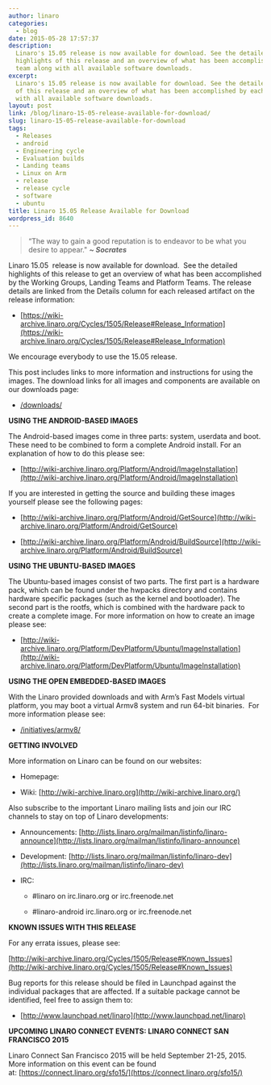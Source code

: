```yaml
---
author: linaro
categories:
  - blog
date: 2015-05-28 17:57:37
description:
  Linaro's 15.05 release is now available for download. See the detailed
  highlights of this release and an overview of what has been accomplished by each
  team along with all available software downloads.
excerpt:
  Linaro's 15.05 release is now available for download. See the detailed highlights
  of this release and an overview of what has been accomplished by each team along
  with all available software downloads.
layout: post
link: /blog/linaro-15-05-release-available-for-download/
slug: linaro-15-05-release-available-for-download
tags:
  - Releases
  - android
  - Engineering cycle
  - Evaluation builds
  - Landing teams
  - Linux on Arm
  - release
  - release cycle
  - software
  - ubuntu
title: Linaro 15.05 Release Available for Download
wordpress_id: 8640
---
```


> “The way to gain a good reputation is to endeavor to be what you desire to appear." _**~ Socrates**_

Linaro 15.05  release is now available for download.  See the detailed highlights of this release to get an overview of what has been accomplished by the Working Groups, Landing Teams and Platform Teams. The release details are linked from the Details column for each released artifact on the release information:

- [https://wiki-archive.linaro.org/Cycles/1505/Release#Release_Information](https://wiki-archive.linaro.org/Cycles/1505/Release#Release_Information)

We encourage everybody to use the 15.05 release.

This post includes links to more information and instructions for using the images. The download links for all images and components are available on our downloads page:

- [/downloads/](/downloads/)

**USING THE ANDROID-BASED IMAGES**

The Android-based images come in three parts: system, userdata and boot. These need to be combined to form a complete Android install. For an explanation of how to do this please see:

- [http://wiki-archive.linaro.org/Platform/Android/ImageInstallation](http://wiki-archive.linaro.org/Platform/Android/ImageInstallation)

If you are interested in getting the source and building these images yourself please see the following pages:

- [http://wiki-archive.linaro.org/Platform/Android/GetSource](http://wiki-archive.linaro.org/Platform/Android/GetSource)

- [http://wiki-archive.linaro.org/Platform/Android/BuildSource](http://wiki-archive.linaro.org/Platform/Android/BuildSource)

**USING THE UBUNTU-BASED IMAGES**

The Ubuntu-based images consist of two parts. The first part is a hardware pack, which can be found under the hwpacks directory and contains hardware specific packages (such as the kernel and bootloader). The second part is the rootfs, which is combined with the hardware pack to create a complete image. For more information on how to create an image please see:

- [http://wiki-archive.linaro.org/Platform/DevPlatform/Ubuntu/ImageInstallation](http://wiki-archive.linaro.org/Platform/DevPlatform/Ubuntu/ImageInstallation)

**USING THE OPEN EMBEDDED-BASED IMAGES**

With the Linaro provided downloads and with Arm’s Fast Models virtual platform, you may boot a virtual Armv8 system and run 64-bit binaries.  For more information please see:

- [/initiatives/armv8/](/engineering/)

**GETTING INVOLVED**

More information on Linaro can be found on our websites:

- Homepage: [](/)

- Wiki: [http://wiki-archive.linaro.org](http://wiki-archive.linaro.org/)

Also subscribe to the important Linaro mailing lists and join our IRC channels to stay on top of Linaro developments:

- Announcements: [http://lists.linaro.org/mailman/listinfo/linaro-announce](http://lists.linaro.org/mailman/listinfo/linaro-announce)

- Development: [http://lists.linaro.org/mailman/listinfo/linaro-dev](http://lists.linaro.org/mailman/listinfo/linaro-dev)

- IRC:

  - #linaro on irc.linaro.org or irc.freenode.net

  - #linaro-android irc.linaro.org or irc.freenode.net

**KNOWN ISSUES WITH THIS RELEASE**

For any errata issues, please see:

[http://wiki-archive.linaro.org/Cycles/1505/Release#Known_Issues](http://wiki-archive.linaro.org/Cycles/1505/Release#Known_Issues)

Bug reports for this release should be filed in Launchpad against the individual packages that are affected. If a suitable package cannot be identified, feel free to assign them to:

- [http://www.launchpad.net/linaro](http://www.launchpad.net/linaro)

**UPCOMING LINARO CONNECT EVENTS: LINARO CONNECT SAN FRANCISCO 2015**

Linaro Connect San Francisco 2015 will be held September 21-25, 2015.  More information on this event can be found at: [https://connect.linaro.org/sfo15/](https://connect.linaro.org/sfo15/)
